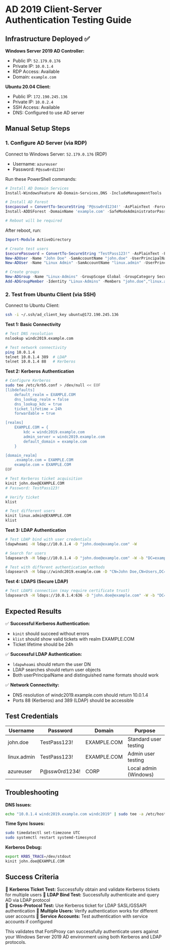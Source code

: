 # AD 2019 Client-Server Authentication Testing Guide

## Infrastructure Deployed ✅

**Windows Server 2019 AD Controller:**
- Public IP: `52.179.0.176`
- Private IP: `10.0.1.4` 
- RDP Access: Available
- Domain: `example.com`

**Ubuntu 20.04 Client:**
- Public IP: `172.190.245.136`
- Private IP: `10.0.2.4`
- SSH Access: Available
- DNS: Configured to use AD server

## Manual Setup Steps

### 1. Configure AD Server (via RDP)

Connect to Windows Server: `52.179.0.176` (RDP)
- Username: `azureuser`
- Password: `P@ssw0rd1234!`

Run these PowerShell commands:

```powershell
# Install AD Domain Services
Install-WindowsFeature AD-Domain-Services,DNS -IncludeManagementTools

# Install AD Forest
$secpasswd = ConvertTo-SecureString 'P@ssw0rd1234!' -AsPlainText -Force
Install-ADDSForest -DomainName 'example.com' -SafeModeAdministratorPassword $secpasswd -Force -DomainNetbiosName 'CORP' -ForestMode 'WinThreshold' -DomainMode 'WinThreshold' -InstallDns

# Reboot will be required
```

After reboot, run:

```powershell
Import-Module ActiveDirectory

# Create test users
$securePassword = ConvertTo-SecureString "TestPass123!" -AsPlainText -Force
New-ADUser -Name "John Doe" -SamAccountName "john.doe" -UserPrincipalName "john.doe@example.com" -AccountPassword $securePassword -Enabled $true -PasswordNeverExpires $true
New-ADUser -Name "Linux Admin" -SamAccountName "linux.admin" -UserPrincipalName "linux.admin@example.com" -AccountPassword $securePassword -Enabled $true -PasswordNeverExpires $true

# Create groups
New-ADGroup -Name "Linux-Admins" -GroupScope Global -GroupCategory Security
Add-ADGroupMember -Identity "Linux-Admins" -Members "john.doe","linux.admin"
```

### 2. Test from Ubuntu Client (via SSH)

Connect to Ubuntu Client: 
```bash
ssh -i ~/.ssh/ad_client_key ubuntu@172.190.245.136
```

**Test 1: Basic Connectivity**
```bash
# Test DNS resolution
nslookup windc2019.example.com

# Test network connectivity  
ping 10.0.1.4
telnet 10.0.1.4 389  # LDAP
telnet 10.0.1.4 88   # Kerberos
```

**Test 2: Kerberos Authentication**
```bash
# Configure Kerberos
sudo tee /etc/krb5.conf > /dev/null << EOF
[libdefaults]
    default_realm = EXAMPLE.COM
    dns_lookup_realm = false
    dns_lookup_kdc = true
    ticket_lifetime = 24h
    forwardable = true

[realms]
    EXAMPLE.COM = {
        kdc = windc2019.example.com
        admin_server = windc2019.example.com
        default_domain = example.com
    }

[domain_realm]
    .example.com = EXAMPLE.COM
    example.com = EXAMPLE.COM
EOF

# Test Kerberos ticket acquisition
kinit john.doe@EXAMPLE.COM
# Password: TestPass123!

# Verify ticket
klist

# Test different users
kinit linux.admin@EXAMPLE.COM
klist
```

**Test 3: LDAP Authentication**
```bash
# Test LDAP bind with user credentials
ldapwhoami -H ldap://10.0.1.4 -D "john.doe@example.com" -W

# Search for users
ldapsearch -H ldap://10.0.1.4 -D "john.doe@example.com" -W -b "DC=example,DC=com" "(objectClass=user)" cn sAMAccountName mail

# Test with different authentication methods
ldapsearch -H ldap://windc2019.example.com -D "CN=John Doe,CN=Users,DC=example,DC=com" -W -b "DC=example,DC=com" "(sAMAccountName=linux.admin)"
```

**Test 4: LDAPS (Secure LDAP)**
```bash
# Test LDAPS connection (may require certificate trust)
ldapsearch -H ldaps://10.0.1.4:636 -D "john.doe@example.com" -W -b "DC=example,DC=com" "(objectClass=user)" cn
```

## Expected Results

✅ **Successful Kerberos Authentication:**
- `kinit` should succeed without errors
- `klist` should show valid tickets with realm EXAMPLE.COM
- Ticket lifetime should be 24h

✅ **Successful LDAP Authentication:** 
- `ldapwhoami` should return the user DN
- LDAP searches should return user objects
- Both userPrincipalName and distinguished name formats should work

✅ **Network Connectivity:**
- DNS resolution of windc2019.example.com should return 10.0.1.4
- Ports 88 (Kerberos) and 389 (LDAP) should be accessible

## Test Credentials

| Username | Password | Domain | Purpose |
|----------|----------|---------|---------|
| john.doe | TestPass123! | EXAMPLE.COM | Standard user testing |
| linux.admin | TestPass123! | EXAMPLE.COM | Admin user testing |
| azureuser | P@ssw0rd1234! | CORP | Local admin (Windows) |

## Troubleshooting

**DNS Issues:**
```bash
echo "10.0.1.4 windc2019.example.com windc2019" | sudo tee -a /etc/hosts
```

**Time Sync Issues:**
```bash
sudo timedatectl set-timezone UTC
sudo systemctl restart systemd-timesyncd
```

**Kerberos Debug:**
```bash
export KRB5_TRACE=/dev/stdout
kinit john.doe@EXAMPLE.COM
```

## Success Criteria

🎯 **Kerberos Ticket Test:** Successfully obtain and validate Kerberos tickets for multiple users
🎯 **LDAP Bind Test:** Successfully authenticate and query AD via LDAP protocol  
🎯 **Cross-Protocol Test:** Use Kerberos ticket for LDAP SASL/GSSAPI authentication
🎯 **Multiple Users:** Verify authentication works for different user accounts
🎯 **Service Accounts:** Test authentication with service accounts if configured

This validates that FortiProxy can successfully authenticate users against your Windows Server 2019 AD environment using both Kerberos and LDAP protocols.